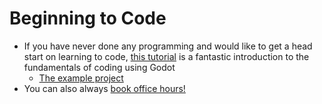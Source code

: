 # Beginning to Code
- If you have never done any programming and would like to get a head start on learning to code, [this tutorial](https://www.youtube.com/watch?v=cx_yTggSENU) is a fantastic introduction to the fundamentals of coding using Godot
  - [The example project](https://github.com/godotneers/programming-video)
- You can also always [book office hours!](https://bit.ly/bezark-office-hours)

